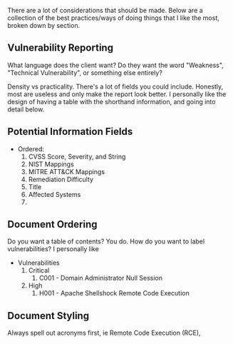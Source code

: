 There are a lot of considerations that should be made. Below are a collection of the best practices/ways of doing things that I like the most, broken down by section.



## Vulnerability Reporting
What language does the client want? Do they want the word "Weakness", "Technical Vulnerability", or something else entirely?

Density vs practicality. There's a lot of fields you could include. Honestly, most are useless and only make the report look better. I personally like the design of having a table with the shorthand information, and going into detail below.

## Potential Information Fields
- Ordered:
    1. CVSS Score, Severity, and String
    2. NIST Mappings
    3. MITRE ATT&CK Mappings
    4. Remediation Difficulty
    5. Title
    6. Affected Systems
    7. 

## Document Ordering
Do you want a table of contents? You do. How do you want to label vulnerabilities? I personally like

- Vulnerabilities
    1. Critical
	    1. C001 - Domain Administrator Null Session
	2. High 
		1. H001 - Apache Shellshock Remote Code Execution



## Document Styling
Always spell out acronyms first, ie Remote Code Execution (RCE),
